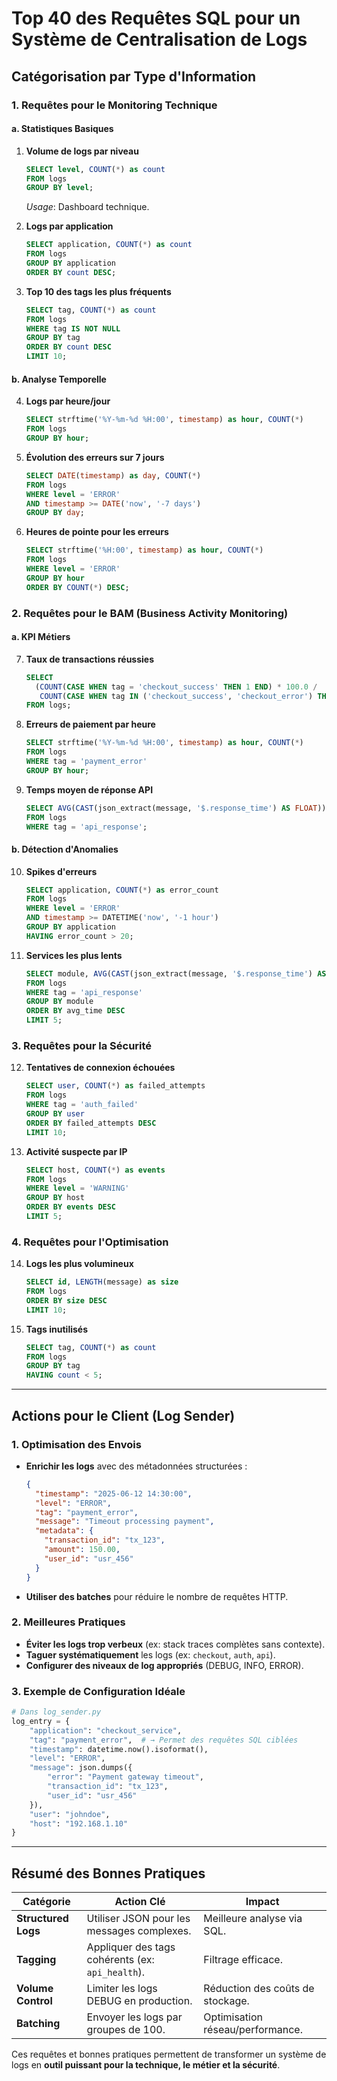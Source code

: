 # **Top 40 des Requêtes SQL pour un Système de Centralisation de Logs**

## **Catégorisation par Type d'Information**

### **1. Requêtes pour le Monitoring Technique**
#### **a. Statistiques Basiques**
1. **Volume de logs par niveau**  
   ```sql
   SELECT level, COUNT(*) as count 
   FROM logs 
   GROUP BY level;
   ```
   *Usage*: Dashboard technique.

2. **Logs par application**  
   ```sql
   SELECT application, COUNT(*) as count 
   FROM logs 
   GROUP BY application 
   ORDER BY count DESC;
   ```

3. **Top 10 des tags les plus fréquents**  
   ```sql
   SELECT tag, COUNT(*) as count 
   FROM logs 
   WHERE tag IS NOT NULL 
   GROUP BY tag 
   ORDER BY count DESC 
   LIMIT 10;
   ```

#### **b. Analyse Temporelle**
4. **Logs par heure/jour**  
   ```sql
   SELECT strftime('%Y-%m-%d %H:00', timestamp) as hour, COUNT(*) 
   FROM logs 
   GROUP BY hour;
   ```

5. **Évolution des erreurs sur 7 jours**  
   ```sql
   SELECT DATE(timestamp) as day, COUNT(*) 
   FROM logs 
   WHERE level = 'ERROR' 
   AND timestamp >= DATE('now', '-7 days') 
   GROUP BY day;
   ```

6. **Heures de pointe pour les erreurs**  
   ```sql
   SELECT strftime('%H:00', timestamp) as hour, COUNT(*) 
   FROM logs 
   WHERE level = 'ERROR' 
   GROUP BY hour 
   ORDER BY COUNT(*) DESC;
   ```

### **2. Requêtes pour le BAM (Business Activity Monitoring)**
#### **a. KPI Métiers**
7. **Taux de transactions réussies**  
   ```sql
   SELECT 
     (COUNT(CASE WHEN tag = 'checkout_success' THEN 1 END) * 100.0 / 
      COUNT(CASE WHEN tag IN ('checkout_success', 'checkout_error') THEN 1 END)) as success_rate
   FROM logs;
   ```

8. **Erreurs de paiement par heure**  
   ```sql
   SELECT strftime('%Y-%m-%d %H:00', timestamp) as hour, COUNT(*) 
   FROM logs 
   WHERE tag = 'payment_error' 
   GROUP BY hour;
   ```

9. **Temps moyen de réponse API**  
   ```sql
   SELECT AVG(CAST(json_extract(message, '$.response_time') AS FLOAT)) 
   FROM logs 
   WHERE tag = 'api_response';
   ```

#### **b. Détection d'Anomalies**
10. **Spikes d'erreurs**  
    ```sql
    SELECT application, COUNT(*) as error_count 
    FROM logs 
    WHERE level = 'ERROR' 
    AND timestamp >= DATETIME('now', '-1 hour') 
    GROUP BY application 
    HAVING error_count > 20;
    ```

11. **Services les plus lents**  
    ```sql
    SELECT module, AVG(CAST(json_extract(message, '$.response_time') AS FLOAT) as avg_time 
    FROM logs 
    WHERE tag = 'api_response' 
    GROUP BY module 
    ORDER BY avg_time DESC 
    LIMIT 5;
    ```

### **3. Requêtes pour la Sécurité**
12. **Tentatives de connexion échouées**  
    ```sql
    SELECT user, COUNT(*) as failed_attempts 
    FROM logs 
    WHERE tag = 'auth_failed' 
    GROUP BY user 
    ORDER BY failed_attempts DESC 
    LIMIT 10;
    ```

13. **Activité suspecte par IP**  
    ```sql
    SELECT host, COUNT(*) as events 
    FROM logs 
    WHERE level = 'WARNING' 
    GROUP BY host 
    ORDER BY events DESC 
    LIMIT 5;
    ```

### **4. Requêtes pour l'Optimisation**
14. **Logs les plus volumineux**  
    ```sql
    SELECT id, LENGTH(message) as size 
    FROM logs 
    ORDER BY size DESC 
    LIMIT 10;
    ```

15. **Tags inutilisés**  
    ```sql
    SELECT tag, COUNT(*) as count 
    FROM logs 
    GROUP BY tag 
    HAVING count < 5;
    ```

---

## **Actions pour le Client (Log Sender)**

### **1. Optimisation des Envois**
- **Enrichir les logs** avec des métadonnées structurées :  
  ```json
  {
    "timestamp": "2025-06-12 14:30:00",
    "level": "ERROR",
    "tag": "payment_error",
    "message": "Timeout processing payment",
    "metadata": {
      "transaction_id": "tx_123",
      "amount": 150.00,
      "user_id": "usr_456"
    }
  }
  ```
- **Utiliser des batches** pour réduire le nombre de requêtes HTTP.

### **2. Meilleures Pratiques**
- **Éviter les logs trop verbeux** (ex: stack traces complètes sans contexte).  
- **Taguer systématiquement** les logs (ex: `checkout`, `auth`, `api`).  
- **Configurer des niveaux de log appropriés** (DEBUG, INFO, ERROR).  

### **3. Exemple de Configuration Idéale**
```python
# Dans log_sender.py
log_entry = {
    "application": "checkout_service",
    "tag": "payment_error",  # → Permet des requêtes SQL ciblées
    "timestamp": datetime.now().isoformat(),
    "level": "ERROR",
    "message": json.dumps({
        "error": "Payment gateway timeout",
        "transaction_id": "tx_123",
        "user_id": "usr_456"
    }),
    "user": "johndoe",
    "host": "192.168.1.10"
}
```

---

## **Résumé des Bonnes Pratiques**
| **Catégorie**       | **Action Clé**                                  | **Impact**                          |
|---------------------|-----------------------------------------------|------------------------------------|
| **Structured Logs** | Utiliser JSON pour les messages complexes.     | Meilleure analyse via SQL.         |
| **Tagging**         | Appliquer des tags cohérents (ex: `api_health`). | Filtrage efficace.                 |
| **Volume Control**  | Limiter les logs DEBUG en production.          | Réduction des coûts de stockage.   |
| **Batching**        | Envoyer les logs par groupes de 100.           | Optimisation réseau/performance.   |

Ces requêtes et bonnes pratiques permettent de transformer un système de logs en **outil puissant pour la technique, le métier et la sécurité**.
